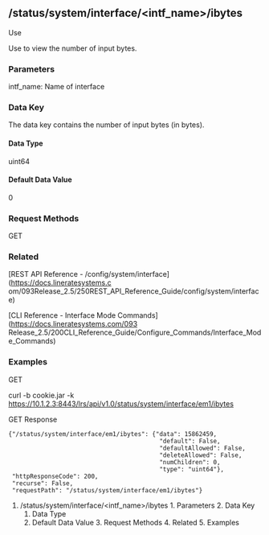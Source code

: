 ## /status/system/interface/<intf_name>/ibytes

Use

Use to view the number of input bytes.

### Parameters

intf_name: Name of interface

### Data Key

The data key contains the number of input bytes (in bytes).

#### Data Type

uint64

#### Default Data Value

0

### Request Methods

GET

### Related

[REST API Reference - /config/system/interface](https://docs.lineratesystems.c
om/093Release_2.5/250REST_API_Reference_Guide/config/system/interface)

[CLI Reference - Interface Mode Commands](https://docs.lineratesystems.com/093
Release_2.5/200CLI_Reference_Guide/Configure_Commands/Interface_Mode_Commands)

### Examples

GET

curl -b cookie.jar -k
https://10.1.2.3:8443/lrs/api/v1.0/status/system/interface/em1/ibytes

GET Response

    
    {"/status/system/interface/em1/ibytes": {"data": 15862459,
                                              "default": False,
                                              "defaultAllowed": False,
                                              "deleteAllowed": False,
                                              "numChildren": 0,
                                              "type": "uint64"},
     "httpResponseCode": 200,
     "recurse": False,
     "requestPath": "/status/system/interface/em1/ibytes"}
    

  1. /status/system/interface/<intf_name>/ibytes
    1. Parameters
    2. Data Key
      1. Data Type
      2. Default Data Value
    3. Request Methods
    4. Related
    5. Examples

